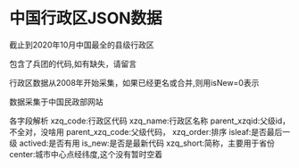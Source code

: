# 中国行政区JSON数据
截止到2020年10月中国最全的县级行政区

包含了兵团的代码,如有缺失，请留言

行政区数据从2008年开始采集，如果已经更名或合并,则用isNew=0表示

数据采集于中国民政部网站

各字段解析
xzq_code:行政区代码
xzq_name:行政区名称
parent_xzqid:父级id，不全对，没啥用
parent_xzq_code:父级代码，
xzq_order:排序
isleaf:是否最后一级
actived:是否有用
is_new:是否是最新代码
xzq_short:简称，主要用于省份
center:城市中心点经纬度,这个没有暂时空着


